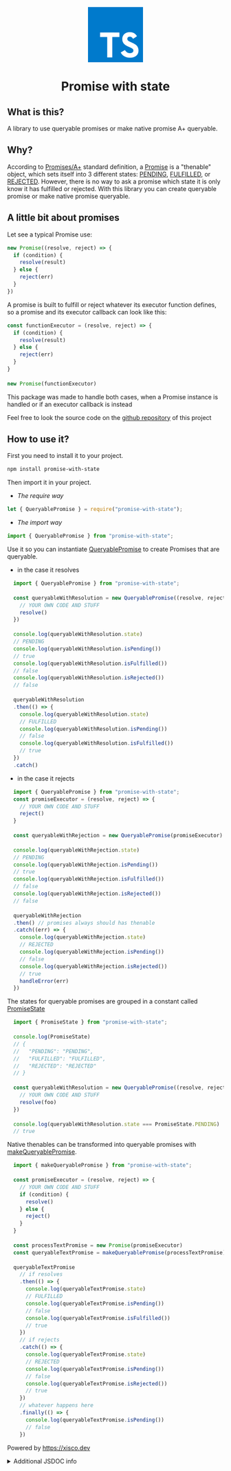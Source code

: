 <div style="display: -ms-flexbox; display: -webkit-flex; display: flex; -webkit-flex-direction: row; -ms-flex-direction: row; flex-direction: row; -webkit-flex-wrap: wrap; -ms-flex-wrap: wrap; flex-wrap: wrap; -webkit-justify-content: center; -ms-flex-pack: center; justify-content: center; -webkit-align-content: center; -ms-flex-line-pack: center; align-content: center; -webkit-align-items: center; -ms-flex-align: center; align-items: center;">
  <img style="-webkit-order: 0; -ms-flex-order: 0; order: 0; -webkit-flex: 0 1 auto; -ms-flex: 0 1 auto; flex: 0 1 auto; -webkit-align-self: auto; -ms-flex-item-align: auto; align-self: auto;" src="icon.png" />
</div>

<h1 style="text-align:center;">Promise with state</h1>

## What is this?

A library to use queryable promises or make native promise A+ queryable.

## Why?

According to [Promises/A+](https://promisesaplus.com) standard definition, a [Promise](https://developer.mozilla.org/en-US/docs/Web/JavaScript/Reference/Global_Objects/Promise) is a "thenable" object, which sets itself into 3 different states: [PENDING](#pending), [FULFILLED](#fulfilled), or [REJECTED](#rejected). However, there is no way to ask a promise which state it is only know it has fulfilled or rejected. With this library you can create queryable promise or make native promise queryable.

## A little bit about promises

Let see a typical Promise use:

```js
new Promise((resolve, reject) => {
  if (condition) {
    resolve(result)
  } else {
    reject(err)
  }
})
```

A promise is built to fulfill or reject whatever its executor function defines, so a promise and its executor callback can look like this:

```js
const functionExecutor = (resolve, reject) => {
  if (condition) {
    resolve(result)
  } else {
    reject(err)
  }
}

new Promise(functionExecutor)
```

This package was made to handle both cases, when a Promise instance is handled or if an executor callback is instead

Feel free to look the source code on the [github repository](https://github.com/xiscodev/promise-with-state/) of this project

## How to use it?

First you need to install it to your project.

```bash
npm install promise-with-state
```

Then import it in your project.

*   *The require way*

```js
let { QueryablePromise } = require("promise-with-state");
```

*   *The import way*

```js
import { QueryablePromise } from "promise-with-state";
```

Use it so you can instantiate [QueryablePromise](#queryablepromise) to create Promises that are queryable.

*   in the case it resolves

```js
  import { QueryablePromise } from "promise-with-state";

  const queryableWithResolution = new QueryablePromise((resolve, reject) => {
    // YOUR OWN CODE AND STUFF
    resolve()
  })

  console.log(queryableWithResolution.state)
  // PENDING
  console.log(queryableWithResolution.isPending())
  // true
  console.log(queryableWithResolution.isFulfilled())
  // false
  console.log(queryableWithResolution.isRejected())
  // false

  queryableWithResolution
  .then(() => {
    console.log(queryableWithResolution.state)
    // FULFILLED
    console.log(queryableWithResolution.isPending())
    // false
    console.log(queryableWithResolution.isFulfilled())
    // true
  })
  .catch()
```

*   in the case it rejects

```js
  import { QueryablePromise } from "promise-with-state";
  const promiseExecutor = (resolve, reject) => {
    // YOUR OWN CODE AND STUFF
    reject()
  }

  const queryableWithRejection = new QueryablePromise(promiseExecutor)

  console.log(queryableWithRejection.state)
  // PENDING
  console.log(queryableWithRejection.isPending())
  // true
  console.log(queryableWithRejection.isFulfilled())
  // false
  console.log(queryableWithRejection.isRejected())
  // false

  queryableWithRejection
  .then() // promises always should has thenable
  .catch((err) => {
    console.log(queryableWithRejection.state)
    // REJECTED
    console.log(queryableWithRejection.isPending())
    // false
    console.log(queryableWithRejection.isRejected())
    // true
    handleError(err)
  })
```

The states for queryable promises are grouped in a constant called [PromiseState](#promisestate)

```js
  import { PromiseState } from "promise-with-state";

  console.log(PromiseState)
  // {
  //   "PENDING": "PENDING",
  //   "FULFILLED": "FULFILLED",
  //   "REJECTED": "REJECTED"
  // }

  const queryableWithResolution = new QueryablePromise((resolve, reject) => {
    // YOUR OWN CODE AND STUFF
    resolve(foo)
  })

  console.log(queryableWithResolution.state === PromiseState.PENDING)
  // true
```

Native thenables can be transformed into queryable promises with [makeQueryablePromise](#makequeryablepromise).

```js
  import { makeQueryablePromise } from "promise-with-state";

  const promiseExecutor = (resolve, reject) => {
    // YOUR OWN CODE AND STUFF
    if (condition) {
      resolve()
    } else {
      reject()
    }
  }

  const processTextPromise = new Promise(promiseExecutor)
  const queryableTextPromise = makeQueryablePromise(processTextPromise)

  queryableTextPromise
    // if resolves
    .then(() => {
      console.log(queryableTextPromise.state)
      // FULFILLED
      console.log(queryableTextPromise.isPending())
      // false
      console.log(queryableTextPromise.isFulfilled())
      // true
    })
    // if rejects
    .catch(() => {
      console.log(queryableTextPromise.state)
      // REJECTED
      console.log(queryableTextPromise.isPending())
      // false
      console.log(queryableTextPromise.isRejected())
      // true
    })
    // whatever happens here
    .finally(() => {
      console.log(queryableTextPromise.isPending())
      // false
    })
```

Powered by <https://xisco.dev>

<details>
<summary>Additional JSDOC info</summary>

### JSDOC

<!-- Generated by documentation.js. Update this documentation by updating the source code. -->

##### Table of Contents

*   [makeQueryablePromise](#makequeryablepromise)
    *   [Parameters](#parameters)
*   [PromiseExecutor](#promiseexecutor)
*   [PromiseState](#promisestate)
    *   [PENDING](#pending)
    *   [FULFILLED](#fulfilled)
    *   [REJECTED](#rejected)
*   [QueryablePromise](#queryablepromise)
    *   [Parameters](#parameters-1)
    *   [then](#then)
        *   [Parameters](#parameters-2)
    *   [catch](#catch)
        *   [Parameters](#parameters-3)
    *   [finally](#finally)
        *   [Parameters](#parameters-4)
    *   [state](#state)
    *   [isPending](#ispending)
    *   [isFulfilled](#isfulfilled)
    *   [isRejected](#isrejected)

#### makeQueryablePromise

Takes a native Promise and returns a QueryablePromise with state and query methods.

##### Parameters

*   `fnExecutor` **[Function](https://developer.mozilla.org/docs/Web/JavaScript/Reference/Statements/function)** The native Promise or function which contains fulfill and reject callbacks

<!---->

*   Throws **[Error](https://developer.mozilla.org/docs/Web/JavaScript/Reference/Global_Objects/Error)** if the fnExecutor is invalid

Returns **[QueryablePromise](#queryablepromise)** A QueryablePromise instance with state and query methods.

#### PromiseExecutor

describes what a promise executor should look like

Type: function (fulfill: function (value: (T | PromiseLike\<T>)): void, reject: function (reason: any): void): void

#### PromiseState

Contains queryable promise states

##### PENDING

Promise state PENDING for queryable promise

Type: [PromiseState](#promisestate)

##### FULFILLED

Promise state FULFILLED for queryable promise

Type: [PromiseState](#promisestate)

##### REJECTED

Promise state REJECTED for queryable promise

Type: [PromiseState](#promisestate)

#### QueryablePromise

##### Parameters

*   `fnExecutor` **[Function](https://developer.mozilla.org/docs/Web/JavaScript/Reference/Statements/function)** The native Promise or function which contains fulfill and reject callbacks

##### then

then method refers to promise method.

###### Parameters

*   `onFulfilled` **[Function](https://developer.mozilla.org/docs/Web/JavaScript/Reference/Statements/function)** callback function to run on fulfilled
*   `onRejected` **[Function](https://developer.mozilla.org/docs/Web/JavaScript/Reference/Statements/function)** callback function to run on rejected

Returns **[QueryablePromise](#queryablepromise)** returns class instance

##### catch

catch method refers to promise method.

###### Parameters

*   `onRejected` **[Function](https://developer.mozilla.org/docs/Web/JavaScript/Reference/Statements/function)** callback function to run on rejected

Returns **[QueryablePromise](#queryablepromise)** returns class instance

##### finally

finally method refers to promise method.

###### Parameters

*   `onFinally` **[Function](https://developer.mozilla.org/docs/Web/JavaScript/Reference/Statements/function)** callback function that can run after fulfilled or rejected states

Returns **[QueryablePromise](#queryablepromise)** returns class instance

##### state

Getter for queryable promise state.

Type: [PromiseState](#promisestate)

Returns **[PromiseState](#promisestate)** contains current promise state

##### isPending

a function that retrieves if queried state is the actual queryable promise state.

Returns **[boolean](https://developer.mozilla.org/docs/Web/JavaScript/Reference/Global_Objects/Boolean)** a boolean whether a queryable promise state is PENDING

##### isFulfilled

a function that retrieves if queried state is the actual queryable promise state.

Returns **[boolean](https://developer.mozilla.org/docs/Web/JavaScript/Reference/Global_Objects/Boolean)** a boolean whether a queryable promise state is FULFILLED

##### isRejected

a function that retrieves if queried state is the actual queryable promise state.

Returns **[boolean](https://developer.mozilla.org/docs/Web/JavaScript/Reference/Global_Objects/Boolean)** a boolean whether a queryable promise state is REJECTED

